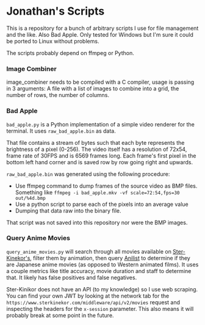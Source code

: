 # Jonathan's Scripts

This is a repository for a bunch of arbitrary scripts I use for file management and the like. Also Bad Apple. Only tested for Windows but I'm sure it could be ported to Linux without problems.

The scripts probably depend on ffmpeg or Python.

### Image Combiner

image_combiner needs to be compiled with a C compiler, usage is passing in 3 arguments: A file with a list of images to combine into a grid, the number of rows, the number of columns.

### Bad Apple

`bad_apple.py` is a Python implementation of a simple video renderer for the terminal. It uses `raw_bad_apple.bin` as data. 

That file contains a stream of bytes such that each byte represents the brightness of a pixel (0-256). The video itself has a resolution of 72x54, frame rate of 30FPS and is 6569 frames long. Each frame's first pixel in the bottom left hand corner and is saved row by row going right and upwards. 

`raw_bad_apple.bin` was generated using the following procedure:
* Use ffmpeg command to dump frames of the source video as BMP files. Something like `ffmpeg -i bad_apple.mkv -vf scale=72:54,fps=30 out/%4d.bmp`
* Use a python script to parse each of the pixels into an average value
* Dumping that data raw into the binary file.

That script was not saved into this repository nor were the BMP images.

### Query Anime Movies

`query_anime_movies.py` will search through all movies available on [Ster-Kinekor's](https://www.sterkinekor.com/), filter them by animation, then query [Anilist](https://anilist.co/) to determine if they are Japanese anime movies (as opposed to Western animated films). It uses a couple metrics like title accuracy, movie duration and staff to determine that. It likely has false positives and false negatives. 

Ster-Kinikor does not have an API (to my knowledge) so I use web scraping. You can find your own JWT by looking at the network tab for the `https://www.sterkinekor.com/middleware/api/v2/movies` request and inspecting the headers for the `x-session` parameter. This also means it will probably break at some point in the future.